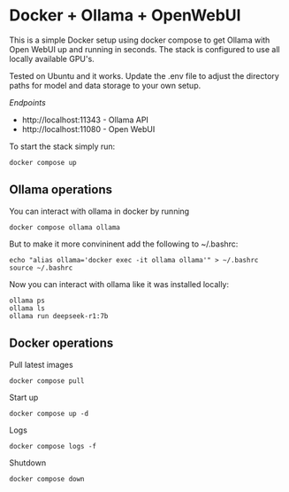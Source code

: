 # Docker + Ollama + OpenWebUI

This is a simple Docker setup using docker compose to get Ollama with Open WebUI up and running in seconds. The stack is configured to use all locally available GPU's.

Tested on Ubuntu and it works.
Update the .env file to adjust the directory paths for model and data storage to your own setup.

*Endpoints*
- http://localhost:11343 - Ollama API
- http://localhost:11080 - Open WebUI

To start the stack simply run:
~~~
docker compose up
~~~

## Ollama operations
You can interact with ollama in docker by running
~~~
docker compose ollama ollama 
~~~

But to make it more convininent add the following to ~/.bashrc:
~~~
echo "alias ollama='docker exec -it ollama ollama'" > ~/.bashrc
source ~/.bashrc
~~~

Now you can interact with ollama like it was installed locally:
~~~
ollama ps
ollama ls
ollama run deepseek-r1:7b
~~~

## Docker operations

Pull latest images
~~~
docker compose pull
~~~

Start up
~~~
docker compose up -d
~~~

Logs
~~~
docker compose logs -f
~~~

Shutdown
~~~
docker compose down
~~~

